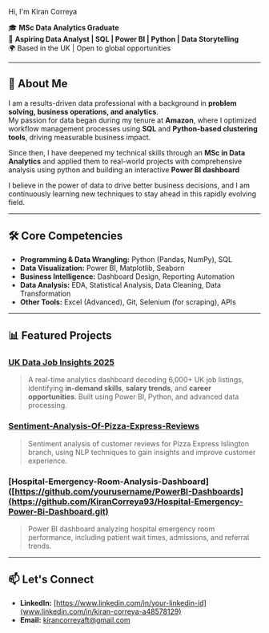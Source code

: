 Hi, I'm Kiran Correya

🎓 **MSc Data Analytics Graduate**  
💼 **Aspiring Data Analyst | SQL | Power BI | Python | Data Storytelling**  
🌍 Based in the UK | Open to global opportunities  

---

## 🚀 About Me

I am a results-driven data professional with a background in **problem solving, business operations, and analytics**.  
My passion for data began during my tenure at **Amazon**, where I optimized workflow management processes using **SQL** and **Python-based clustering tools**, driving measurable business impact.

Since then, I have deepened my technical skills through an **MSc in Data Analytics** and applied them to real-world projects with comprehensive analysis using python and building an interactive **Power BI dashboard** 

I believe in the power of data to drive better business decisions, and I am continuously learning new techniques to stay ahead in this rapidly evolving field.

---

## 🛠️ Core Competencies

- **Programming & Data Wrangling:** Python (Pandas, NumPy), SQL  
- **Data Visualization:** Power BI, Matplotlib, Seaborn  
- **Business Intelligence:** Dashboard Design, Reporting Automation  
- **Data Analysis:** EDA, Statistical Analysis, Data Cleaning, Data Transformation  
- **Other Tools:** Excel (Advanced), Git, Selenium (for scraping), APIs  

---

## 📊 Featured Projects

### [UK Data Job Insights 2025](https://github.com/yourusername/UK-Data-Job-Insights-2025)
> A real-time analytics dashboard decoding 6,000+ UK job listings, identifying **in-demand skills**, **salary trends**, and **career opportunities**. Built using Power BI, Python, and advanced data processing.

### [Sentiment-Analysis-Of-Pizza-Express-Reviews]([https://github.com/yourusername/SQL-Portfolio](https://github.com/KiranCorreya93/Sentiment-Analysis-Of-Pizza-Express-Reviews.git))
> Sentiment analysis of customer reviews for Pizza Express Islington branch, using NLP techniques to gain insights and improve customer experience.


### [Hospital-Emergency-Room-Analysis-Dashboard]([https://github.com/yourusername/PowerBI-Dashboards](https://github.com/KiranCorreya93/Hospital-Emergency-Power-Bi-Dashboard.git)
> Power BI dashboard analyzing hospital emergency room performance, including patient wait times, admissions, and referral trends.

---

## 📫 Let's Connect

- **LinkedIn:** [https://www.linkedin.com/in/your-linkedin-id](www.linkedin.com/in/kiran-correya-a48578129)
- **Email:** kirancorreyaft@gmail.com


